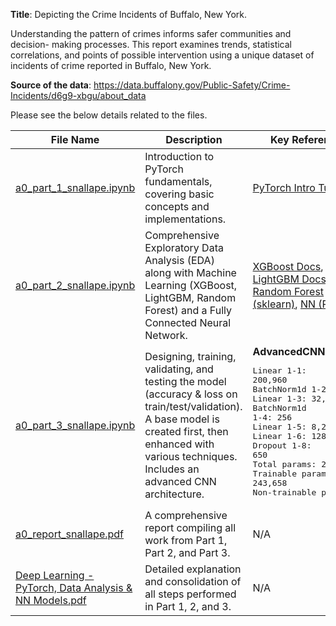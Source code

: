 **Title**: Depicting the Crime Incidents of Buffalo, New York.

Understanding the pattern of crimes informs safer communities and decision-
making processes. This report examines trends, statistical correlations, and points
of possible intervention using a unique dataset of incidents of crime reported in
Buffalo, New York.

**Source of the data**: https://data.buffalony.gov/Public-Safety/Crime-Incidents/d6g9-xbgu/about_data

Please see the below details related to the files.

| **File Name**                                                                                                              | **Description**                                                                                                                                                                                                         | **Key References**                                                                                                                                                                                                                                                                                                                                                           |
|----------------------------------------------------------------------------------------------------------------------------|-------------------------------------------------------------------------------------------------------------------------------------------------------------------------------------------------------------------------|------------------------------------------------------------------------------------------------------------------------------------------------------------------------------------------------------------------------------------------------------------------------------------------------------------------------------------------------------------------------------|
| [a0_part_1_snallape.ipynb](https://github.com/shnallapeddi/Crime-Incidents/blob/main/a0_part_1_snallape.ipynb)            | Introduction to PyTorch fundamentals, covering basic concepts and implementations.                                                                                                                                       | [PyTorch Intro Tutorials](https://pytorch.org/tutorials/beginner/introyt/introyt_index.html)                                                                                                                                                                                                                                                                               |
| [a0_part_2_snallape.ipynb](https://github.com/shnallapeddi/Crime-Incidents/blob/main/a0_part_2_snallape.ipynb)            | Comprehensive Exploratory Data Analysis (EDA) along with Machine Learning (XGBoost, LightGBM, Random Forest) and a Fully Connected Neural Network.                                                                       | [XGBoost Docs](https://xgboost.readthedocs.io/en/stable/), [LightGBM Docs](https://lightgbm.readthedocs.io/en/latest/), [Random Forest (sklearn)](https://scikit-learn.org/stable/modules/generated/sklearn.ensemble.RandomForestClassifier.html), [NN (PyTorch)](https://pytorch.org/docs/stable/index.html)                                                                 |
| [a0_part_3_snallape.ipynb](https://github.com/shnallapeddi/Crime-Incidents/blob/main/a0_part_3_snallape.ipynb)            | Designing, training, validating, and testing the model (accuracy & loss on train/test/validation). A base model is created first, then enhanced with various techniques. Includes an advanced CNN architecture.          | **AdvancedCNN details**<br><pre>Linear 1-1: 200,960<br>BatchNorm1d 1-2: 512<br>Linear 1-3: 32,896<br>BatchNorm1d 1-4: 256<br>Linear 1-5: 8,256<br>Linear 1-6: 128<br>Dropout 1-8: 650<br>Total params: 243,658<br>Trainable params: 243,658<br>Non-trainable params: 0</pre> |
| [a0_report_snallape.pdf](https://github.com/shnallapeddi/Crime-Incidents/blob/main/a0_report_%20snallape.pdf)             | A comprehensive report compiling all work from Part 1, Part 2, and Part 3.                                                                                                                                              | N/A                                                                                                                                                                                                                                                                                                                                                                          |
| [Deep Learning - PyTorch, Data Analysis & NN Models.pdf](https://github.com/shnallapeddi/Crime-Incidents/blob/main/Deep%20Learning%20-%20PyTorch%2C%20Data%20Analysis%20%26%20NN%20Models.pdf) | Detailed explanation and consolidation of all steps performed in Part 1, 2, and 3.                                                                                                                                      | N/A                                                                                                                                                                                                                                                                                                                                                                          |




